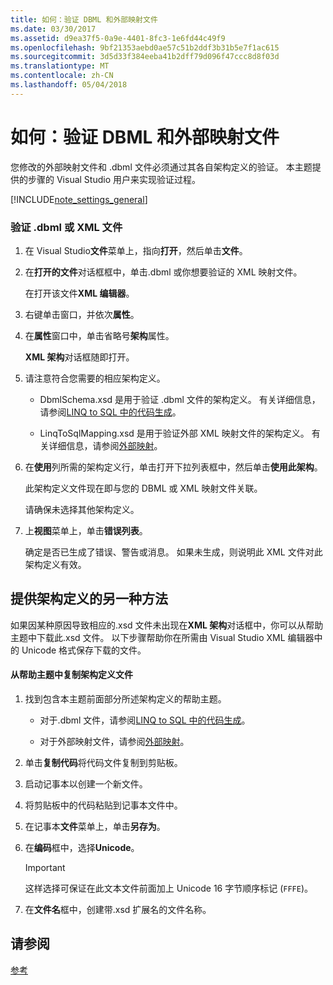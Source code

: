 ```yaml
---
title: 如何：验证 DBML 和外部映射文件
ms.date: 03/30/2017
ms.assetid: d9ea37f5-0a9e-4401-8fc3-1e6fd44c49f9
ms.openlocfilehash: 9bf21353aebd0ae57c51b2ddf3b31b5e7f1ac615
ms.sourcegitcommit: 3d5d33f384eeba41b2dff79d096f47ccc8d8f03d
ms.translationtype: MT
ms.contentlocale: zh-CN
ms.lasthandoff: 05/04/2018
---
```

# <a name="how-to-validate-dbml-and-external-mapping-files"></a>如何：验证 DBML 和外部映射文件
您修改的外部映射文件和 .dbml 文件必须通过其各自架构定义的验证。 本主题提供的步骤的 Visual Studio 用户来实现验证过程。  
  
 [!INCLUDE[note_settings_general](../../../../../../includes/note-settings-general-md.md)]  
  
### <a name="to-validate-a-dbml-or-xml-file"></a>验证 .dbml 或 XML 文件  
  
1.  在 Visual Studio**文件**菜单上，指向**打开**，然后单击**文件**。  
  
2.  在**打开的文件**对话框框中，单击.dbml 或你想要验证的 XML 映射文件。  
  
     在打开该文件**XML 编辑器**。  
  
3.  右键单击窗口，并依次**属性**。  
  
4.  在**属性**窗口中，单击省略号**架构**属性。  
  
     **XML 架构**对话框随即打开。  
  
5.  请注意符合您需要的相应架构定义。  
  
    -   DbmlSchema.xsd 是用于验证 .dbml 文件的架构定义。 有关详细信息，请参阅[LINQ to SQL 中的代码生成](../../../../../../docs/framework/data/adonet/sql/linq/code-generation-in-linq-to-sql.md)。  
  
    -   LinqToSqlMapping.xsd 是用于验证外部 XML 映射文件的架构定义。 有关详细信息，请参阅[外部映射](../../../../../../docs/framework/data/adonet/sql/linq/external-mapping.md)。  
  
6.  在**使用**列所需的架构定义行，单击打开下拉列表框中，然后单击**使用此架构**。  
  
     此架构定义文件现在即与您的 DBML 或 XML 映射文件关联。  
  
     请确保未选择其他架构定义。  
  
7.  上**视图**菜单上，单击**错误列表**。  
  
     确定是否已生成了错误、警告或消息。 如果未生成，则说明此 XML 文件对此架构定义有效。  
  
## <a name="alternate-method-for-supplying-schema-definition"></a>提供架构定义的另一种方法  
 如果因某种原因导致相应的.xsd 文件未出现在**XML 架构**对话框中，你可以从帮助主题中下载此.xsd 文件。 以下步骤帮助你在所需由 Visual Studio XML 编辑器中的 Unicode 格式保存下载的文件。  
  
#### <a name="to-copy-a-schema-definition-file-from-a-help-topic"></a>从帮助主题中复制架构定义文件  
  
1.  找到包含本主题前面部分所述架构定义的帮助主题。  
  
    -   对于.dbml 文件，请参阅[LINQ to SQL 中的代码生成](../../../../../../docs/framework/data/adonet/sql/linq/code-generation-in-linq-to-sql.md)。  
  
    -   对于外部映射文件，请参阅[外部映射](../../../../../../docs/framework/data/adonet/sql/linq/external-mapping.md)。  
  
2.  单击**复制代码**将代码文件复制到剪贴板。  
  
3.  启动记事本以创建一个新文件。  
  
4.  将剪贴板中的代码粘贴到记事本文件中。  
  
5.  在记事本**文件**菜单上，单击**另存为**。  
  
6.  在**编码**框中，选择**Unicode**。  
  
    > [!IMPORTANT]
    >  这样选择可保证在此文本文件前面加上 Unicode 16 字节顺序标记 (`FFFE`)。  
  
7.  在**文件名**框中，创建带.xsd 扩展名的文件名称。  
  
## <a name="see-also"></a>请参阅  
 [参考](../../../../../../docs/framework/data/adonet/sql/linq/reference.md)
